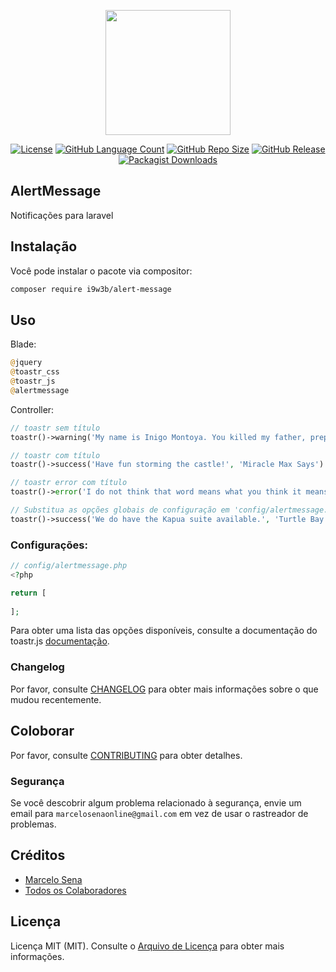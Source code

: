 <p align="center" class="text-center" style="text-align:center;"><a href="https://github.com/i9w3b" target="_blank"><img src="https://cdn.jsdelivr.net/gh/i9w3b/cdn/img/logo-200px.png" width="200"></a></p>
<p align="center" class="text-center" style="text-align:center;">
<p align="center" class="text-center" style="text-align:center;">
<a href="https://github.com/i9w3b/alert-message/blob/master/LICENSE.md"><img src="https://img.shields.io/github/license/i9w3b/alert-message" alt="License"></a>
<a href="https://github.com/i9w3b/alert-message"><img src="https://img.shields.io/github/languages/count/i9w3b/alert-message" alt="GitHub Language Count"></a>
<a href="https://github.com/i9w3b/alert-message"><img src="https://img.shields.io/github/repo-size/i9w3b/alert-message" alt="GitHub Repo Size"></a>
<a href="https://github.com/i9w3b/alert-message/releases"><img src="https://img.shields.io/github/v/release/i9w3b/alert-message" alt="GitHub Release"></a>
<a href="https://packagist.org/packages/i9w3b/alert-message"><img alt="Packagist Downloads" src="https://img.shields.io/packagist/dt/i9w3b/alert-message"></a>
</p>


## AlertMessage

Notificações para laravel

## Instalação

Você pode instalar o pacote via compositor:

```bash
composer require i9w3b/alert-message
```

## Uso

Blade:

```php
@jquery
@toastr_css
@toastr_js
@alertmessage
```

Controller:

```php
// toastr sem título
toastr()->warning('My name is Inigo Montoya. You killed my father, prepare to die!')

// toastr com título
toastr()->success('Have fun storming the castle!', 'Miracle Max Says')

// toastr error com título
toastr()->error('I do not think that word means what you think it means.', 'Inconceivable!')

// Substitua as opções globais de configuração em 'config/alertmessage.php'
toastr()->success('We do have the Kapua suite available.', 'Turtle Bay Resort', ['timeOut' => 5000])
```

### Configurações:

```php
// config/alertmessage.php
<?php

return [
    
];
```

Para obter uma lista das opções disponíveis, consulte a documentação do toastr.js [documentação](https://github.com/CodeSeven/toastr).

### Changelog

Por favor, consulte [CHANGELOG](CHANGELOG.md) para obter mais informações sobre o que mudou recentemente.

## Coloborar

Por favor, consulte [CONTRIBUTING](CONTRIBUTING.md) para obter detalhes.

### Segurança

Se você descobrir algum problema relacionado à segurança, envie um email para `marcelosenaonline@gmail.com` em vez de usar o rastreador de problemas.

## Créditos

- [Marcelo Sena](https://github.com/i9w3b)
- [Todos os Colaboradores](../../contributors)

## Licença

Licença MIT (MIT). Consulte o [Arquivo de Licença](LICENSE.md) para obter mais informações.
